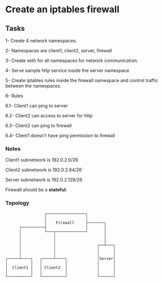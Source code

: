# Create an iptables firewall

## Tasks
1- Create 4 network namespaces.

2- Namespaces are client1, client2, server, firewall

3- Create veth for all namespaces for network communication.

4- Serve sample http service inside the server namespace

5- Create iptables rules inside the firewall namespace and control traffic between the namespaces.

6- Rules

6.1- Client1 can ping to server

6.2- Client2 can access to server for http

6.3- Client2 can ping to firewall

6.4- Client1 doesn't have ping permission to firewall

### Notes

Client1 subnetwork is 192.0.2.0/26

Client2 subnetwork is 192.0.2.64/26

Server subnetwork is 192.0.2.128/26

Firewall should be a **stateful**.

### Topology
```
                 ┌─────────────────┐
                 │                 │
                 │    Firewall     ├───────┐
      ┌──────────┤                 │       │
      │          └───┬─────────────┘       │
      │              │                     │
      │              │                     │
      │              │                  ┌──┴───┐
      │              │                  │      │
      │              │                  │      │
┌─────┴────┐   ┌─────┴────┐             │Server│
│          │   │          │             │      │
│  Client1 │   │ Client2  │             │      │
│          │   │          │             │      │
└──────────┘   └──────────┘             └──────┘
```

